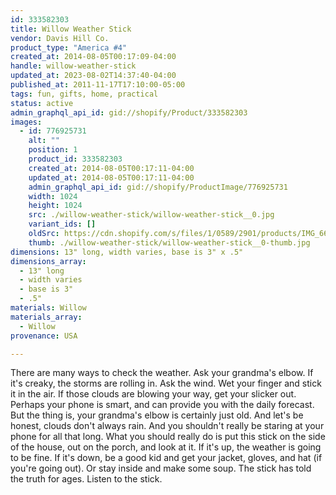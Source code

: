 ```yaml
---
id: 333582303
title: Willow Weather Stick
vendor: Davis Hill Co.
product_type: "America #4"
created_at: 2014-08-05T00:17:09-04:00
handle: willow-weather-stick
updated_at: 2023-08-02T14:37:40-04:00
published_at: 2011-11-17T17:10:00-05:00
tags: fun, gifts, home, practical
status: active
admin_graphql_api_id: gid://shopify/Product/333582303
images:
  - id: 776925731
    alt: ""
    position: 1
    product_id: 333582303
    created_at: 2014-08-05T00:17:11-04:00
    updated_at: 2014-08-05T00:17:11-04:00
    admin_graphql_api_id: gid://shopify/ProductImage/776925731
    width: 1024
    height: 1024
    src: ./willow-weather-stick/willow-weather-stick__0.jpg
    variant_ids: []
    oldSrc: https://cdn.shopify.com/s/files/1/0589/2901/products/IMG_6651.jpeg?v=1407212231
    thumb: ./willow-weather-stick/willow-weather-stick__0-thumb.jpg
dimensions: 13" long, width varies, base is 3" x .5"
dimensions_array:
  - 13" long
  - width varies
  - base is 3"
  - .5"
materials: Willow
materials_array:
  - Willow
provenance: USA

---
```


There are many ways to check the weather. Ask your grandma's elbow. If it's creaky, the storms are rolling in. Ask the wind. Wet your finger and stick it in the air. If those clouds are blowing your way, get your slicker out. Perhaps your phone is smart, and can provide you with the daily forecast. But the thing is, your grandma's elbow is certainly just old. And let's be honest, clouds don't always rain. And you shouldn't really be staring at your phone for all that long. What you should really do is put this stick on the side of the house, out on the porch, and look at it. If it's up, the weather is going to be fine. If it's down, be a good kid and get your jacket, gloves, and hat (if you're going out). Or stay inside and make some soup. The stick has told the truth for ages. Listen to the stick.